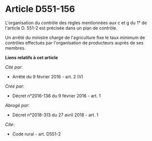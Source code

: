 # Article D551-156

L'organisation du contrôle des règles mentionnées aux c et g du 1° de l'article D. 551-2 est précisée dans un plan de
contrôle. 

Un arrêté du ministre chargé de l'agriculture fixe le taux minimum de contrôles effectués par l'organisation de producteurs
auprès de ses membres.

**Liens relatifs à cet article**

_Cité par_:

  - Arrêté du 9 février 2016 - art. 2 (V)

_Créé par_:

  - Décret n°2016-136 du 9 février 2016 - art. 1

_Abrogé par_:

  - Décret n°2018-313 du 27 avril 2018 - art. 1

_Cite_:

  - Code rural - art. D551-2
